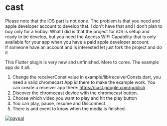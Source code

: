 # cast

Please note that the iOS part is not done. The problem is that you need and apple developer account to develop that. I don't have that and I don't plan to buy only for a hobby. What I did is that the project for iOS is setup and ready to be develop, but you need the Access WIFI Capability that is only available for your app when you have a paid apple developer account.   
If someone have an account and is interested let just fork the project and do it

This Flutter plugin is very new and unfinished. More to come.
The example app do it all.
1. Change the receiverConst value in example/lib/receiverConsts.dart, you need a valid chromecast App id there to make the example work. You can create a receiver app there: https://cast.google.com/publish .
2. Discover the chromecast device with the chromecast button.
3. Choose which video you want to play and hit the play button
4. You can play, pause, resume and Disconnect.
5. There is and event to know when the media is finished. 

[![paypal](https://www.paypalobjects.com/en_US/i/btn/btn_donateCC_LG.gif)](https://paypal.me/didierlevesque)
